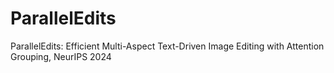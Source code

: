 # ParallelEdits
ParallelEdits: Efficient Multi-Aspect Text-Driven Image Editing with Attention Grouping, NeurIPS 2024
